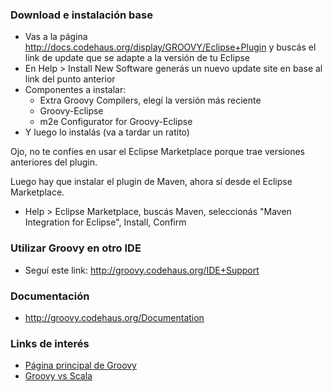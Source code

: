 ### Download e instalación base

-   Vas a la página <http://docs.codehaus.org/display/GROOVY/Eclipse+Plugin> y buscás el link de update que se adapte a la versión de tu Eclipse
-   En Help &gt; Install New Software generás un nuevo update site en base al link del punto anterior
-   Componentes a instalar:
    -   Extra Groovy Compilers, elegí la versión más reciente
    -   Groovy-Eclipse
    -   m2e Configurator for Groovy-Eclipse
-   Y luego lo instalás (va a tardar un ratito)

Ojo, no te confíes en usar el Eclipse Marketplace porque trae versiones anteriores del plugin.

Luego hay que instalar el plugin de Maven, ahora sí desde el Eclipse Marketplace.

-   Help &gt; Eclipse Marketplace, buscás Maven, seleccionás "Maven Integration for Eclipse", Install, Confirm

### Utilizar Groovy en otro IDE

-   Seguí este link: <http://groovy.codehaus.org/IDE+Support>

### Documentación

-   <http://groovy.codehaus.org/Documentation>

### Links de interés

-   [Página principal de Groovy](http://groovy.codehaus.org/)
-   [Groovy vs Scala](groovy-vs-scala.html)

